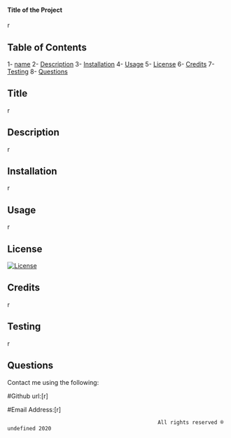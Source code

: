 

#### Title of the Project ####
r

## Table of Contents
1- [name](#Name) 
2- [Description](#Description)
3- [Installation](#Installation)
4- [Usage](#Usage)
5- [License](#License)
6- [Credits](#Credits)
7- [Testing](#Testing)
8- [Questions](#Questions)

## Title
r

## Description
r

## Installation
r

## Usage
r

## License
[![License](https://img.shields.io/badge/License-Apache%202.0-blue.svg)](https://opensource.org/licenses/Apache-2.0)


## Credits
r

## Testing
r

## Questions
Contact me using the following:

#Github url:[r]

#Email Address:[r]


                                                    All rights reserved ® undefined 2020 

